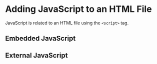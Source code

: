 # Adding JavaScript to an HTML File

JavaScript is related to an HTML file using the `<script>` tag.

## Embedded JavaScript

## External JavaScript

